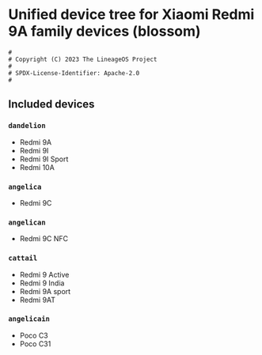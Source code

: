 Unified device tree for Xiaomi Redmi 9A family devices (blossom)
================================================================

```
#
# Copyright (C) 2023 The LineageOS Project
#
# SPDX-License-Identifier: Apache-2.0
#
```

## Included devices

### `dandelion`

+ Redmi 9A
+ Redmi 9I
+ Redmi 9I Sport
+ Redmi 10A

### `angelica`

+ Redmi 9C

### `angelican`

+ Redmi 9C NFC

### `cattail`
+ Redmi 9 Active
+ Redmi 9 India
+ Redmi 9A sport
+ Redmi 9AT

### `angelicain`

+ Poco C3
+ Poco C31
